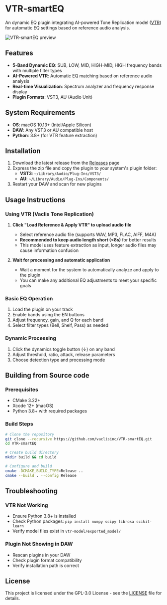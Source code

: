 # VTR-smartEQ

An dynamic EQ plugin integrating AI-powered Tone Replication model ([VTR](https://github.com/vaclisinc/Vaclis_Tone_Replication/)) for automatic EQ settings based on reference audio analysis.

![VTR-smartEQ preview](https://raw.githubusercontent.com/vaclisinc/VTR-smartEQ/43ab351f3b64555691a31cb9854238d170dd4448/finish.gif)

## Features

- **5-Band Dynamic EQ**: SUB, LOW, MID, HIGH-MID, HIGH frequency bands with multiple filter types
- **AI-Powered VTR**: Automatic EQ matching based on reference audio analysis
- **Real-time Visualization**: Spectrum analyzer and frequency response display
- **Plugin Formats**: VST3, AU (Audio Unit)

## System Requirements

- **OS**: macOS 10.13+ (Intel/Apple Silicon)
- **DAW**: Any VST3 or AU compatible host
- **Python**: 3.8+ (for VTR feature extraction)

## Installation

1. Download the latest release from the [Releases](https://github.com/vaclisinc/VTR-smartEQ/releases) page
2. Express the zip file and copy the plugin to your system's plugin folder:
   - **VST3**: `~/Library/Audio/Plug-Ins/VST3/`
   - **AU**: `~/Library/Audio/Plug-Ins/Components/`
3. Restart your DAW and scan for new plugins

## Usage Instructions

### Using VTR (Vaclis Tone Replication)

1. **Click "Load Reference & Apply VTR" to upload audio file**
   - Select reference audio file (supports WAV, MP3, FLAC, AIFF, M4A)
   - **Recommended to keep audio length short (<8s)** for better results
   - This model uses feature extraction as input, longer audio files may cause information confusion

2. **Wait for processing and automatic application**
   - Wait a moment for the system to automatically analyze and apply to the plugin
   - You can make any additional EQ adjustments to meet your specific goals

### Basic EQ Operation

1. Load the plugin on your track
2. Enable bands using the EN buttons
3. Adjust frequency, gain, and Q for each band
4. Select filter types (Bell, Shelf, Pass) as needed

### Dynamic Processing

1. Click the dynamics toggle button (↓) on any band
2. Adjust threshold, ratio, attack, release parameters
3. Choose detection type and processing mode

## Building from Source code

### Prerequisites
- CMake 3.22+
- Xcode 12+ (macOS)
- Python 3.8+ with required packages

### Build Steps
```bash
# Clone the repository
git clone --recursive https://github.com/vaclisinc/VTR-smartEQ.git
cd VTR-smartEQ

# Create build directory
mkdir build && cd build

# Configure and build
cmake -DCMAKE_BUILD_TYPE=Release ..
cmake --build . --config Release
```

## Troubleshooting

### VTR Not Working
- Ensure Python 3.8+ is installed
- Check Python packages: `pip install numpy scipy librosa scikit-learn`
- Verify model files exist in `vtr-model/exported_model/`

### Plugin Not Showing in DAW
- Rescan plugins in your DAW
- Check plugin format compatibility
- Verify installation path is correct

## License

This project is licensed under the GPL-3.0 License - see the [LICENSE](LICENSE) file for details.
